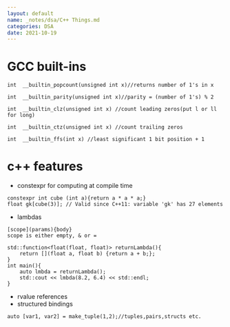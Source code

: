 ```yaml
---
layout: default
name: _notes/dsa/C++ Things.md
categories: DSA
date: 2021-10-19
---
```

<script 
    type="text/javascript"
    src="https://unpkg.com/mermaid@8.13.2/dist/mermaid.min.js">
</script>

<link 
  rel="stylesheet" 
  href="https://cdn.jsdelivr.net/npm/katex@0.13.18/dist/katex.min.css" integrity="sha384-zTROYFVGOfTw7JV7KUu8udsvW2fx4lWOsCEDqhBreBwlHI4ioVRtmIvEThzJHGET" crossorigin="anonymous">

<script defer 
  src="https://cdn.jsdelivr.net/npm/katex@0.13.18/dist/katex.min.js" integrity="sha384-GxNFqL3r9uRJQhR+47eDxuPoNE7yLftQM8LcxzgS4HT73tp970WS/wV5p8UzCOmb" crossorigin="anonymous">
</script>

<script defer 
  src="https://cdn.jsdelivr.net/npm/katex@0.13.18/dist/contrib/auto-render.min.js" integrity="sha384-vZTG03m+2yp6N6BNi5iM4rW4oIwk5DfcNdFfxkk9ZWpDriOkXX8voJBFrAO7MpVl" crossorigin="anonymous">
</script>
<script>
    document.addEventListener("DOMContentLoaded", function() {
        renderMathInElement(document.body, {
          // customised options
          // • auto-render specific keys, e.g.:
          delimiters: [
              {left: '$$', right: '$$', display: true},
              {left: '$', right: '$', display: false}
          ],
          // • rendering keys, e.g.:
          throwOnError : false
        });
    });
</script>
# GCC built-ins
```
int  __builtin_popcount(unsigned int x)//returns number of 1's in x
```
```
int  __builtin_parity(unsigned int x)//parity = (number of 1's) % 2
```
```
int  __builtin_clz(unsigned int x) //count leading zeros(put l or ll for long)
```
```
int  __builtin_ctz(unsigned int x) //count trailing zeros
```
```
int  __builtin_ffs(int x) //least significant 1 bit position + 1
```

# c++ features

- constexpr for computing at compile time

```
constexpr int cube (int a){return a * a * a;}
float gk[cube(3)]; // Valid since C++11: variable 'gk' has 27 elements
```

- lambdas

```
[scope](params){body}
scope is either empty, & or =

std::function<float(float, float)> returnLambda(){
    return [](float a, float b) {return a + b;};
}
int main(){
    auto lmbda = returnLambda();
    std::cout << lmbda(8.2, 6.4) << std::endl;
}
```

- rvalue references
- structured bindings

```
auto [var1, var2] = make_tuple(1,2);//tuples,pairs,structs etc.
```